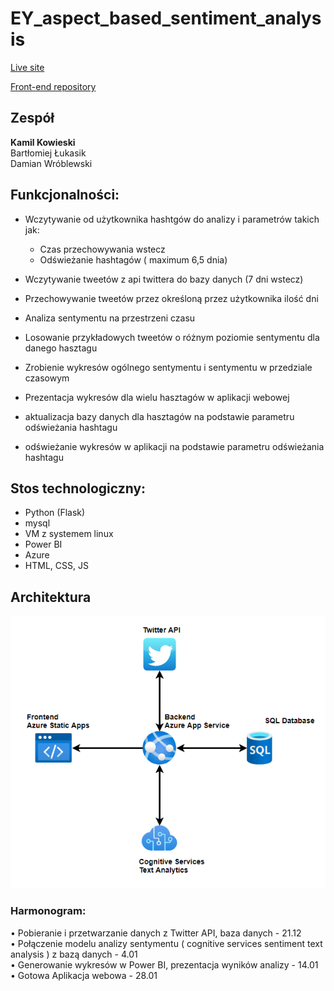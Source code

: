 # EY_aspect_based_sentiment_analysis

[Live site](https://mango-sea-00caa9c03.azurestaticapps.net)

[Front-end repository](https://github.com/damaneks/sentimentAnalysis)

## Zespół
**Kamil Kowieski**  
Bartłomiej Łukasik  
Damian Wróblewski  

## Funkcjonalności:
- Wczytywanie od użytkownika hashtgów do analizy i parametrów takich jak:  
  - Czas przechowywania wstecz  
  - Odświeżanie hashtagów ( maximum 6,5 dnia)  

- Wczytywanie tweetów z api twittera do bazy danych (7 dni wstecz)  
- Przechowywanie tweetów przez określoną przez użytkownika ilość dni  
- Analiza sentymentu na przestrzeni czasu   
- Losowanie przykładowych tweetów o różnym poziomie sentymentu dla danego hasztagu  
- Zrobienie wykresów ogólnego sentymentu i sentymentu w przedziale czasowym  
- Prezentacja wykresów dla wielu hasztagów w aplikacji webowej  
- aktualizacja bazy danych dla hasztagów na podstawie parametru odświeżania hashtagu  
- odświeżanie wykresów w aplikacji na podstawie parametru odświeżania hashtagu  

## Stos technologiczny:
- Python (Flask)  
- mysql  
- VM z systemem linux  
- Power BI  
- Azure  
- HTML, CSS, JS

## Architektura
![Diagram architektury](Diagram_architektury.png)

### Harmonogram:
•	Pobieranie i przetwarzanie danych z Twitter API, baza danych - 21.12  
•	Połączenie modelu analizy sentymentu ( cognitive services sentiment text analysis ) z bazą danych - 4.01  
•	Generowanie wykresów w Power BI, prezentacja wyników analizy - 14.01  
•	Gotowa Aplikacja webowa  - 28.01  
